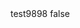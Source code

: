 <?xml version="1.0" encoding="UTF-8"?>
<CustomMetadata xmlns="http://soap.sforce.com/2006/04/metadata">
    <label>test9898</label>
    <protected>false</protected>
</CustomMetadata>
